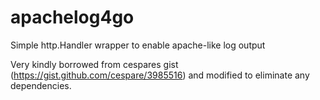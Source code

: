 apachelog4go
============

Simple http.Handler wrapper to enable apache-like log output

Very kindly borrowed from cespares gist (https://gist.github.com/cespare/3985516) and modified to eliminate any dependencies.
